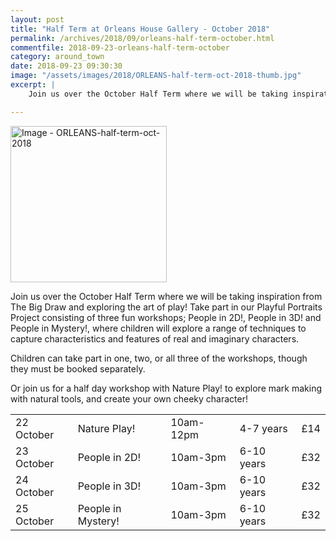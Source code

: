 ```yaml
---
layout: post
title: "Half Term at Orleans House Gallery - October 2018"
permalink: /archives/2018/09/orleans-half-term-october.html
commentfile: 2018-09-23-orleans-half-term-october
category: around_town
date: 2018-09-23 09:30:30
image: "/assets/images/2018/ORLEANS-half-term-oct-2018-thumb.jpg"
excerpt: |
    Join us over the October Half Term where we will be taking inspiration from The Big Draw and exploring the art of play! Take part in our Playful Portraits Project consisting of three fun workshops; People in 2D!, People in 3D! and People in Mystery!, where children will explore a range of techniques to capture characteristics and features of real and imaginary characters.

---
```

<a href="/assets/images/2018/ORLEANS-half-term-oct-2018.jpg" title="Click for a larger image"><img src="/assets/images/2018/ORLEANS-half-term-oct-2018-thumb.jpg" width="250" alt="Image - ORLEANS-half-term-oct-2018"  class="photo right"/></a>

Join us over the October Half Term where we will be taking inspiration from The Big Draw and exploring the art of play! Take part in our Playful Portraits Project consisting of three fun workshops; People in 2D!, People in 3D! and People in Mystery!, where children will explore a range of techniques to capture characteristics and features of real and imaginary characters.

Children can take part in one, two, or all three of the workshops, though they must be booked separately.

Or join us for a half day workshop with Nature Play! to explore mark making with natural tools, and create your own cheeky character!

|            |                    |           |            |           |
| ---------- | ------------------ | --------- | ---------- | --------- |
| 22 October | Nature Play!       | 10am-12pm | 4-7 years  | &pound;14 |
| 23 October | People in 2D!      | 10am-3pm  | 6-10 years | &pound;32 |
| 24 October | People in 3D!      | 10am-3pm  | 6-10 years | &pound;32 |
| 25 October | People in Mystery! | 10am-3pm  | 6-10 years | &pound;32 |
